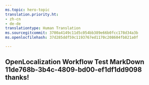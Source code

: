```yaml
---
ms.topic: hero-topic
translation.priority.ht:
- zh-cn
- de-de
translationtype: Human Translation
ms.sourcegitcommit: 3700a4149c11d5c054bb389e66b0fcc178d34a3b
ms.openlocfilehash: 37d285ddf59c1193767ed1170c208604fb821a0f

---
```

## OpenLocalization Workflow Test MarkDown 11de768b-3b4c-4809-bd00-ef1df1dd9098 thanks!



<!--HONumber=Sep16_HO1-->


